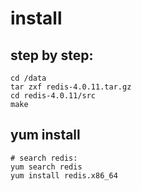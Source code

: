 # install

## step by step:
```shell
cd /data
tar zxf redis-4.0.11.tar.gz
cd redis-4.0.11/src
make

```


## yum install
```shell
# search redis:
yum search redis
yum install redis.x86_64
```




